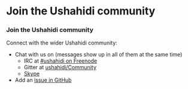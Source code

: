 # Join the Ushahidi community

### Join the Ushahidi community

Connect with the wider Ushahidi community:

* Chat with us on \(messages show up in all of them at the same time\)
  * IRC at [\#ushahidi on Freenode](https://webchat.freenode.net/)
  * Gitter at [ushahidi/Community](https://gitter.im/ushahidi/community)
  * [Skype](https://join.skype.com/S9t68IVKzwo8)
* Add an [issue in GitHub ](https://github.com/ushahidi/platform)

